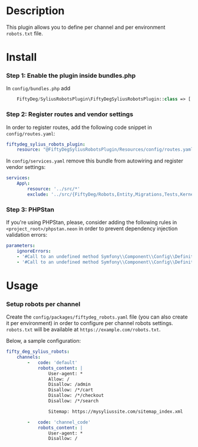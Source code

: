 # Description
This plugin allows you to define per channel and per environment `robots.txt` file.  
  
# Install

### Step 1: Enable the plugin inside bundles.php

In `config/bundles.php` add  

``` php
    FiftyDeg/SyliusRobotsPlugin\FiftyDegSyliusRobotsPlugin::class => ['all' => true]
```

### Step 2: Register routes and vendor settings
In order to register routes, add the following code snippet in `config/routes.yaml`:  
```yaml
fiftydeg_sylius_robots_plugin:
    resource: "@FiftyDegSyliusRobotsPlugin/Resources/config/routes.yaml"
```
In `config/services.yaml` remove this bundle from autowiring and register vendor settings:  

```yaml
services:
    App\:
        resource: '../src/*'
        exclude: '../src/{FiftyDeg/Robots,Entity,Migrations,Tests,Kernel.php}'
```
### Step 3: PHPStan
If you're using PHPStan, please, consider adding the following rules in `<project_root>/phpstan.neon` in order to prevent dependency injection validation errors:  
```yaml
parameters:
    ignoreErrors:
    - '#Call to an undefined method Symfony\\Component\\Config\\Definition\\Builder\\NodeParentInterface::scalarNode\(\).#'
    - '#Call to an undefined method Symfony\\Component\\Config\\Definition\\Builder\\NodeParentInterface::arrayNode\(\).#'
```
  
# Usage
  
### Setup robots per channel
Create the `config/packages/fiftydeg_robots.yaml` file (you can also create it per environment) in order to configure per channel robots settings.  
`robots.txt` will be available at `https://example.com/robots.txt`.  
  
Below, a sample configuration:  
```yaml
fifty_deg_sylius_robots:
    channels:
        -   code: 'default'
            robots_content: | 
                User-agent: *
                Allow: /
                Disallow: /admin
                Disallow: /*/cart
                Disallow: /*/checkout
                Disallow: /*/search

                Sitemap: https://mysyliussite.com/sitemap_index.xml

        -   code: 'channel_code'
            robots_content: |
                User-agent: *
                Disallow: /
```
